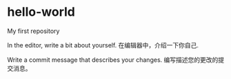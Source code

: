 # hello-world
My first repository

In the editor, write a bit about yourself.
在编辑器中，介绍一下你自己.

Write a commit message that describes your changes.
编写描述您的更改的提交消息。
